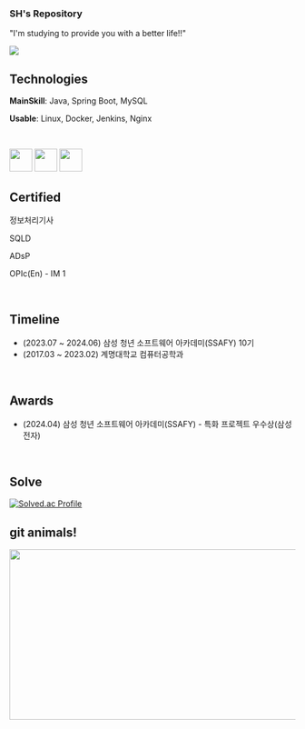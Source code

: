 ### SH's Repository

"I'm studying to provide you with a better life!!"

<a href="https://velog.io/@sh_38/posts">
  <img src="https://img.shields.io/badge/velog-12755B?style=for-the-badge&logo=Velog&logoColor=#20C997">
</a>
<br>

## Technologies

**MainSkill**: Java, Spring Boot, MySQL

**Usable**: Linux, Docker, Jenkins, Nginx

<br>
<p align="left">
  <img src="https://github.com/user-attachments/assets/9a1ece92-b1d1-465e-a85a-eaa010ddc2ca" width="40" height="40"/>
  <img src="https://cdn.jsdelivr.net/gh/devicons/devicon@latest/icons/spring/spring-original.svg" width="40" height="40"/>
  <img src="https://cdn.jsdelivr.net/gh/devicons/devicon@latest/icons/mysql/mysql-original.svg" width="40" height="40"/>
</p>

## Certified

정보처리기사

SQLD

ADsP

OPIc(En) - IM 1

<br>

## Timeline
- (2023.07 ~ 2024.06) 삼성 청년 소프트웨어 아카데미(SSAFY) 10기
- (2017.03 ~ 2023.02) 계명대학교 컴퓨터공학과
<br>

## Awards
- (2024.04) 삼성 청년 소프트웨어 아카데미(SSAFY) - 특화 프로젝트 우수상(삼성전자)
<br>

## Solve
[![Solved.ac Profile](http://mazassumnida.wtf/api/v2/generate_badge?boj=timber0308)](https://solved.ac/timber0308/)
<br>

## git animals!

<a href="https://github.com/devxb/gitanimals">
<img
  src="https://render.gitanimals.org/farms/timber3"
  width="600"
  height="300"
/>
</a>
</a>
<!--
**timber3/timber3** is a ✨ _special_ ✨ repository because its `README.md` (this file) appears on your GitHub profile.

Here are some ideas to get you started:

- 🔭 I’m currently working on ...
- 🌱 I’m currently learning ...
- 👯 I’m looking to collaborate on ...
- 🤔 I’m looking for help with ...
- 💬 Ask me about ...
- 📫 How to reach me: ...
- 😄 Pronouns: ...
- ⚡ Fun fact: ...
-->
